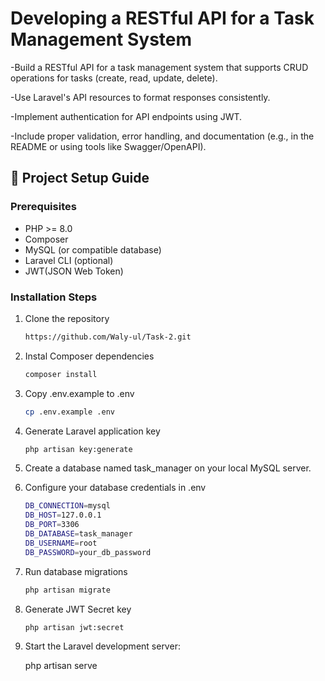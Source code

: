 # Developing a RESTful API for a Task Management System

-Build a RESTful API for a task management system that supports CRUD operations for tasks (create, read, update, delete).

-Use Laravel's API resources to format responses consistently.

-Implement authentication for API endpoints using JWT.

-Include proper validation, error handling, and documentation (e.g., in the README or using tools like Swagger/OpenAPI).

## 🚀 Project Setup Guide

### Prerequisites
- PHP >= 8.0  
- Composer  
- MySQL (or compatible database)  
- Laravel CLI (optional)  
- JWT(JSON Web Token)

### Installation Steps

1. Clone the repository  
   ```bash
   https://github.com/Waly-ul/Task-2.git

2. Instal Composer dependencies
    ```bash
    composer install

3. Copy .env.example to .env
    ```bash
    cp .env.example .env

4. Generate Laravel application key
    ```bash
    php artisan key:generate

5. Create a database named task_manager on your local MySQL server.

6. Configure your database credentials in .env
    ```bash
    DB_CONNECTION=mysql
    DB_HOST=127.0.0.1
    DB_PORT=3306
    DB_DATABASE=task_manager
    DB_USERNAME=root
    DB_PASSWORD=your_db_password

7. Run database migrations
    ```bash
    php artisan migrate

10. Generate JWT Secret key
    ```bash
    php artisan jwt:secret

11. Start the Laravel development server:

    php artisan serve